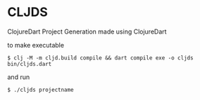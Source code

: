 # CLJDS

ClojureDart Project Generation made using ClojureDart

to make executable

```shell
$ clj -M -m cljd.build compile && dart compile exe -o cljds bin/cljds.dart
```

and run

```shell
$ ./cljds projectname
```
